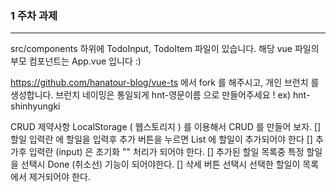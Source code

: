 ### 1 주차 과제
---
src/components 하위에 TodoInput, TodoItem 파일이 있습니다.
해당 vue 파일의 부모 컴포넌트는 App.vue 입니다 :)

https://github.com/hanatour-blog/vue-ts 에서 fork 를 해주시고,
개인 브런치 를 생성합니다. 
브런치 네이밍은 통일되게 hnt-영문이름 으로 만들어주세요 ! 
ex) hnt-shinhyungki

CRUD 제약사항 LocalStorage ( 웹스토리지 ) 를 이용해서 CRUD 를 만들어 보자.
[] 할일 입력란 에 할일을 입력후 추가 버튼을 누르면 List 에 할일이 추가되어야 한다
[] 추가후 입력란 (input) 은 초기화 "" 처리가 되어야 한다.
[] 추가된 할일 목록중 특정 할일을 선택시 Done (취소선) 기능이 되어야한다.
[] 삭세 버튼 선택시 선택한 할일이 목록에서 제거되어야 한다.